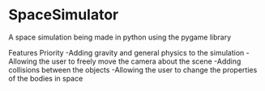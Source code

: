 # SpaceSimulator
A space simulation being made in python using the pygame library

Features Priority
-Adding gravity and general physics to the simulation
-Allowing the user to freely move the camera about the scene
-Adding collisions between the objects
-Allowing the user to change the properties of the bodies in space
